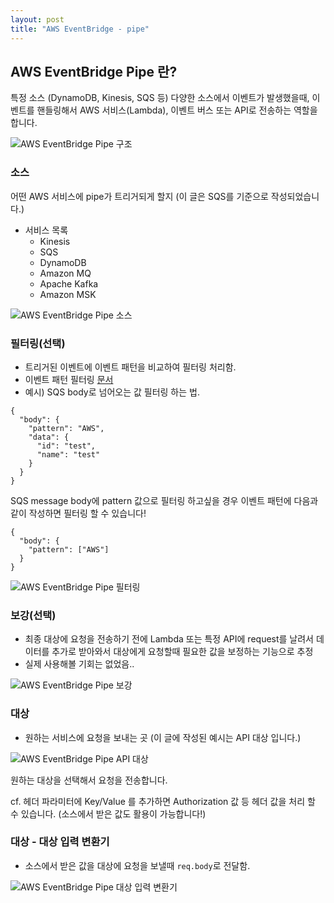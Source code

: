 ```yaml
---
layout: post
title: "AWS EventBridge - pipe"
---
```


## AWS EventBridge Pipe 란?

특정 소스 (DynamoDB, Kinesis, SQS 등) 다양한 소스에서 이벤트가 발생했을때, 이벤트를 핸들링해서 AWS 서비스(Lambda), 이벤트 버스 또는 API로 전송하는 역할을 합니다.

![AWS EventBridge Pipe 구조](https://dev-to-uploads.s3.amazonaws.com/uploads/articles/3264yimfp6qd475y79j3.png)

### 소스

어떤 AWS 서비스에 pipe가 트리거되게 할지 (이 글은 SQS를 기준으로 작성되었습니다.)
- 서비스 목록
    - Kinesis
    - SQS
    - DynamoDB
    - Amazon MQ
    - Apache Kafka
    - Amazon MSK

![AWS EventBridge Pipe 소스](https://dev-to-uploads.s3.amazonaws.com/uploads/articles/3awie563dyns7j1ohtgy.png)

### 필터링(선택)
- 트리거된 이벤트에 이벤트 패턴을 비교하여 필터링 처리함.
- 이벤트 패턴 필터링 [문서](https://docs.aws.amazon.com/eventbridge/latest/userguide/eb-event-patterns.html)
- 예시) SQS body로 넘어오는 값 필터링 하는 법.
```
{
  "body": {
    "pattern": "AWS",
    "data": {
      "id": "test",
      "name": "test"
    }
  }
}
```
SQS message body에 pattern 값으로 필터링 하고싶을 경우 이벤트 패턴에 다음과 같이 작성하면 필터링 할 수 있습니다!
```
{
  "body": {
    "pattern": ["AWS"]
  }
}
```

![AWS EventBridge Pipe 필터링](https://dev-to-uploads.s3.amazonaws.com/uploads/articles/c2li5md6kb8kkbnbnxul.png)

### 보강(선택)
- 최종 대상에 요청을 전송하기 전에 Lambda 또는 특정 API에 request를 날려서 데이터를 추가로 받아와서 대상에게 요청할때 필요한 값을 보정하는 기능으로 추정
- 실제 사용해볼 기회는 없었음..

![AWS EventBridge Pipe 보강](https://dev-to-uploads.s3.amazonaws.com/uploads/articles/eyr1gdp8dcq2dcp310ll.png)

### 대상
- 원하는 서비스에 요청을 보내는 곳 (이 글에 작성된 예시는 API 대상 입니다.)

![AWS EventBridge Pipe API 대상](https://dev-to-uploads.s3.amazonaws.com/uploads/articles/cdnce4las7yosp7x7gg4.png)

원하는 대상을 선택해서 요청을 전송합니다.

cf. 헤더 파라미터에 Key/Value 를 추가하면 Authorization 값 등 헤더 값을 처리 할 수 있습니다. (소스에서 받은 값도 활용이 가능합니다!)

### 대상 - 대상 입력 변환기
- 소스에서 받은 값을 대상에 요청을 보낼때 `req.body`로 전달함.

![AWS EventBridge Pipe 대상 입력 변환기](https://dev-to-uploads.s3.amazonaws.com/uploads/articles/t3vkr1t14j8az8astplt.png)

